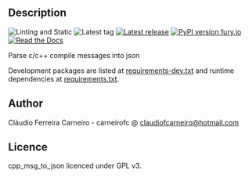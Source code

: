 Description
-----------

![Linting and Static](https://github.com/carneirofc/cpp_msg_to_json/actions/workflows/lint.yml/badge.svg)
![Latest tag](https://img.shields.io/github/tag/carneirofc/cpp_msg_to_json.svg?style=flat)
[![Latest release](https://img.shields.io/github/release/carneirofc/cpp_msg_to_json.svg?style=flat)](https://github.com/carneirofc/cpp_msg_to_json/releases)
[![PyPI version fury.io](https://badge.fury.io/py/cpp_msg_to_json.svg)](https://pypi.python.org/pypi/cpp_msg_to_json/)
[![Read the Docs](https://readthedocs.org/projects/spack/badge/?version=latest)](https://carneirofc.github.io/cpp_msg_to_json/)

Parse c/c++ compile messages into json

Development packages are listed at [requirements-dev.txt](requirements-dev.txt) and runtime dependencies at [requirements.txt](requirements.txt).


Author
------

Cláudio Ferreira Carneiro - carneirofc @ claudiofcarneiro@hotmail.com


Licence
-------

cpp_msg_to_json licenced under GPL v3.
